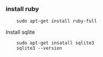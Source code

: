 ### install ruby
```shell
    sudo apt-get install ruby-full
```
Install sqlite
```shell
    sudo apt-get insatall sqlite3
    sqlite3 --version
```
